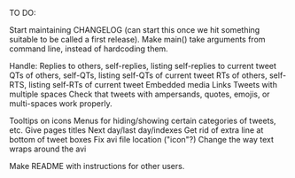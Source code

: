 TO DO:

Start maintaining CHANGELOG (can start this once we hit something suitable to be called a first release).
Make main() take arguments from command line, instead of hardcoding them.

Handle:
Replies to others, self-replies, listing self-replies to current tweet
QTs of others, self-QTs, listing self-QTs of current tweet
RTs of others, self-RTS, listing self-RTs of current tweet
Embedded media
Links
Tweets with multiple spaces
Check that tweets with ampersands, quotes, emojis, or multi-spaces work properly.


Tooltips on icons
Menus for hiding/showing certain categories of tweets, etc.
Give pages titles
Next day/last day/indexes
Get rid of extra line at bottom of tweet boxes
Fix avi file location ("icon"?)
Change the way text wraps around the avi

Make README with instructions for other users.